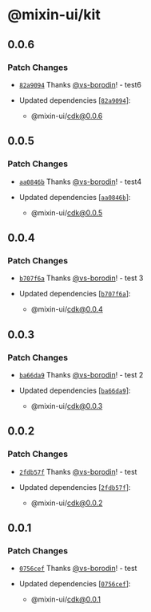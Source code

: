 # @mixin-ui/kit

## 0.0.6

### Patch Changes

- [`82a9094`](https://github.com/CORETEQ/mixin-ui/commit/82a909452f95f723aeeced7c1dc27112a615a2a1) Thanks [@vs-borodin](https://github.com/vs-borodin)! - test6

- Updated dependencies [[`82a9094`](https://github.com/CORETEQ/mixin-ui/commit/82a909452f95f723aeeced7c1dc27112a615a2a1)]:
  - @mixin-ui/cdk@0.0.6

## 0.0.5

### Patch Changes

- [`aa0846b`](https://github.com/CORETEQ/mixin-ui/commit/aa0846be30ef2b4a3eae5cea5330afef1649e974) Thanks [@vs-borodin](https://github.com/vs-borodin)! - test4

- Updated dependencies [[`aa0846b`](https://github.com/CORETEQ/mixin-ui/commit/aa0846be30ef2b4a3eae5cea5330afef1649e974)]:
  - @mixin-ui/cdk@0.0.5

## 0.0.4

### Patch Changes

- [`b707f6a`](https://github.com/CORETEQ/mixin-ui/commit/b707f6ae0760f2bc69314c2ecda080f13ce0ac8e) Thanks [@vs-borodin](https://github.com/vs-borodin)! - test 3

- Updated dependencies [[`b707f6a`](https://github.com/CORETEQ/mixin-ui/commit/b707f6ae0760f2bc69314c2ecda080f13ce0ac8e)]:
  - @mixin-ui/cdk@0.0.4

## 0.0.3

### Patch Changes

- [`ba66da9`](https://github.com/CORETEQ/mixin-ui/commit/ba66da9fef5feaa76043e44685706a6803056b8f) Thanks [@vs-borodin](https://github.com/vs-borodin)! - test 2

- Updated dependencies [[`ba66da9`](https://github.com/CORETEQ/mixin-ui/commit/ba66da9fef5feaa76043e44685706a6803056b8f)]:
  - @mixin-ui/cdk@0.0.3

## 0.0.2

### Patch Changes

- [`2fdb57f`](https://github.com/CORETEQ/mixin-ui/commit/2fdb57f26979347e5c71ac73dfd36f45ea1690de) Thanks [@vs-borodin](https://github.com/vs-borodin)! - test

- Updated dependencies [[`2fdb57f`](https://github.com/CORETEQ/mixin-ui/commit/2fdb57f26979347e5c71ac73dfd36f45ea1690de)]:
  - @mixin-ui/cdk@0.0.2

## 0.0.1

### Patch Changes

- [`0756cef`](https://github.com/CORETEQ/mixin-ui/commit/0756cefe11162e7f4fbc1138bdc7abc6a1c4a592) Thanks [@vs-borodin](https://github.com/vs-borodin)! - test

- Updated dependencies [[`0756cef`](https://github.com/CORETEQ/mixin-ui/commit/0756cefe11162e7f4fbc1138bdc7abc6a1c4a592)]:
  - @mixin-ui/cdk@0.0.1
